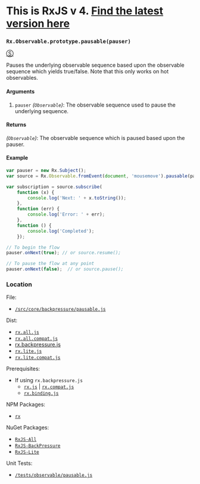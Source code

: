 # This is RxJS v 4. [Find the latest version here](https://github.com/reactivex/rxjs)
### `Rx.Observable.prototype.pausable(pauser)`
[&#x24C8;](https://github.com/Reactive-Extensions/RxJS/blob/master/src/core/backpressure/pausable.js "View in source")

Pauses the underlying observable sequence based upon the observable sequence which yields true/false.  Note that this only works on hot observables.

#### Arguments
1. `pauser` *(`Observable`)*: The observable sequence used to pause the underlying sequence.

#### Returns
*(`Observable`)*: The observable sequence which is paused based upon the pauser.

#### Example
```js
var pauser = new Rx.Subject();
var source = Rx.Observable.fromEvent(document, 'mousemove').pausable(pauser);

var subscription = source.subscribe(
    function (x) {
        console.log('Next: ' + x.toString());
    },
    function (err) {
        console.log('Error: ' + err);
    },
    function () {
        console.log('Completed');
    });

// To begin the flow
pauser.onNext(true); // or source.resume();

// To pause the flow at any point
pauser.onNext(false);  // or source.pause();
```

### Location

File:
- [`/src/core/backpressure/pausable.js`](https://github.com/Reactive-Extensions/RxJS/blob/master/src/core/backpressure/pausable.js)

Dist:
- [`rx.all.js`](https://github.com/Reactive-Extensions/RxJS/blob/master/dist/rx.all.js)
- [`rx.all.compat.js`](https://github.com/Reactive-Extensions/RxJS/blob/master/dist/rx.all.compat.js)
- [rx.backpressure.js](https://github.com/Reactive-Extensions/RxJS/blob/master/dist/rx.backpressure.js)
- [`rx.lite.js`](https://github.com/Reactive-Extensions/RxJS/blob/master/dist/rx.lite.js)
- [`rx.lite.compat.js`](https://github.com/Reactive-Extensions/RxJS/blob/master/dist/rx.lite.compat.js)

Prerequisites:
- If using `rx.backpressure.js`
    - [`rx.js`](https://github.com/Reactive-Extensions/RxJS/blob/master/dist/rx.js) | [`rx.compat.js`](https://github.com/Reactive-Extensions/RxJS/blob/master/dist/rx.compat.js)
    - [`rx.binding.js`](https://github.com/Reactive-Extensions/RxJS/blob/master/dist/rx.binding.js)

NPM Packages:
- [`rx`](https://www.npmjs.org/package/rx)

NuGet Packages:
- [`RxJS-All`](http://www.nuget.org/packages/RxJS-All/)
- [`RxJS-BackPressure`](http://www.nuget.org/packages/RxJS-BackPressure/)
- [`RxJS-Lite`](http://www.nuget.org/packages/RxJS-Lite/)

Unit Tests:
- [`/tests/observable/pausable.js`](https://github.com/Reactive-Extensions/RxJS/blob/master/tests/observable/pausable.js)
